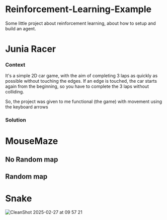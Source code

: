 # Reinforcement-Learning-Example
Some little project about reinforcement learning, about how to setup and build an agent.
# Junia Racer
### Context
It's a simple 2D car game, with the aim of completing 3 laps as quickly as possible without touching the edges. If an edge is touched, the car starts again from the beginning, so you have to complete the 3 laps without colliding.

So, the project was given to me functional (the game) with movement using the keyboard arrows

### Solution

# MouseMaze
## No Random map
## Random map

# Snake
![CleanShot 2025-02-27 at 09 57 21](https://github.com/user-attachments/assets/14182cd9-c597-42fa-8f94-f10947f5d7a8)


